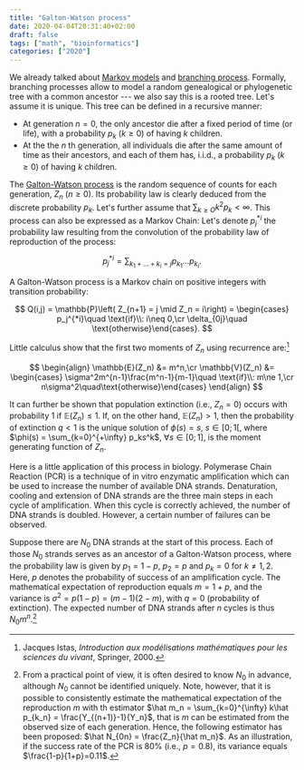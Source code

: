 ```yaml
---
title: "Galton-Watson process"
date: 2020-04-04T20:31:40+02:00
draft: false
tags: ["math", "bioinformatics"]
categories: ["2020"]
---
```


We already talked about [Markov models](/post/markov-random-process-using-mathematica/) and [branching process](/post/virus-and-bacteria/). Formally, branching processes allow to model a random genealogical or phylogenetic tree with a common ancestor --- we also say this is a rooted tree. Let's assume it is unique. This tree can be defined in a recursive manner:

- At generation $n=0$, the only ancestor die after a fixed period of time (or life), with a probability $p_k$ ($k\ge 0$) of having $k$ children.
- At the the $n$ th generation, all individuals die after the same amount of time as their ancestors, and each of them has, i.i.d., a probability $p_k$ ($k\ge 0$) of having $k$ children.

The [Galton-Watson process](https://en.wikipedia.org/wiki/Galton–Watson_process) is the random sequence of counts for each generation, $Z_n$ ($n\ge 0$). Its probability law is clearly deduced from the discrete probability $p_k$. Let's further assume that $\sum_{k\ge O} k^2p_k < \infty$. This process can also be expressed as a Markov Chain: Let's denote $p_j^{*i}$ the probability law resulting from the convolution of the probability law of reproduction of the process:

$$ p_j^{*i} = \sum_{k_1+\dots+k_i=j} p_{k_1}\dots p_{k_i}. $$

A Galton-Watson process is a Markov chain on positive integers with transition probability:

$$ Q(i,j) = \mathbb{P}\left( Z_{n+1} = j \mid Z_n = i\right) = \begin{cases} p_j^{*i}\quad \text{if}\\: i\neq 0,\cr \delta_{0j}\quad \text{otherwise}\end{cases}. $$

Little calculus show that the first two moments of $Z_n$ using recurrence are:[^1]

$$
\begin{align}
\mathbb{E}(Z_n) &= m^n,\cr
\mathbb{V}(Z_n) &= \begin{cases} \sigma^2m^{n-1}\frac{m^n-1}{m-1}\quad \text{if}\\: m\ne 1,\cr n\sigma^2\quad\text{otherwise}\end{cases}
\end{align}
$$

It can further be shown that population extinction (i.e., $Z_n=0$) occurs with probability 1 if $\mathbb{E}(Z_n)\le 1$. If, on the other hand, $\mathbb{E}(Z_n) > 1$, then the probability of extinction $q<1$ is the unique solution of $\phi(s)=s$, $s\in [0;1[$, where $\phi(s) = \sum_{k=0}^{+\infty} p_ks^k$, $\forall s\in [0;1]$, is the moment generating function of $Z_n$.

Here is a little application of this process in biology. Polymerase Chain Reaction (PCR) is a technique of in vitro enzymatic amplification which can be used to increase the number of available DNA strands. Denaturation, cooling and extension of DNA strands are the three main steps in each cycle of amplification. When this cycle is correctly achieved, the number of DNA strands is doubled. However, a certain number of failures can be observed.

Suppose there are $N_0$ DNA strands at the start of this process. Each of those $N_0$ strands serves as an ancestor of a Galton-Watson process, where the probability law is given by $p_1=1-p$, $p_2=p$ and $p_k=0$ for $k\ne 1, 2$. Here, $p$ denotes the probability of success of an amplification cycle. The mathematical expectation of reproduction equals $m=1+p$, and the variance is $\sigma^2 = p(1-p)=(m-1)(2-m)$, with $q=0$ (probability of extinction). The expected number of DNA strands after $n$ cycles is thus $N_0m^n$.[^2]

[^1]: Jacques Istas, _Introduction aux modélisations mathématiques pour les sciences du vivant_, Springer, 2000.
[^2]: From a practical point of view, it is often desired to know $N_0$ in advance, although $N_0$ cannot be identified uniquely. Note, however, that it is possible to consistently estimate the mathematical expectation of the reproduction $m$ with th estimator $\hat m_n = \sum_{k=0}^{\infty} k\hat p_{k_n} = \frac{Y_{(n+1)}-1}{Y_n}$, that is $m$ can be estimated from the observed size of each generation. Hence, the following estimator has been proposed: $\hat N_{0n} = \frac{Z_n}{\hat m_n}$. As an illustration, if the success rate of the PCR is 80% (i.e., $p = 0.8$), its variance equals $\frac{1-p}{1+p}=0.11$.
